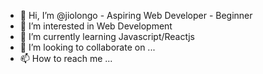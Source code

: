 - 👋 Hi, I’m @jiolongo - Aspiring Web Developer - Beginner
- 👀 I’m interested in Web Development
- 🌱 I’m currently learning Javascript/Reactjs
- 💞️ I’m looking to collaborate on ...
- 📫 How to reach me ...


<!---
jiolongo/jiolongo is a ✨ special ✨ repository because its `README.md` (this file) appears on your GitHub profile.
You can click the Preview link to take a look at your changes.
--->
